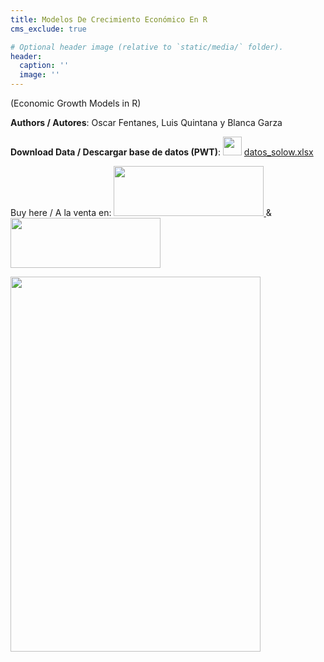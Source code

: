 ```yaml
---
title: Modelos De Crecimiento Económico En R
cms_exclude: true

# Optional header image (relative to `static/media/` folder).
header:
  caption: ''
  image: ''
---
```


(Economic Growth Models in R)

**Authors / Autores**: Oscar Fentanes, Luis Quintana y Blanca Garza

<p> <b>Download Data / Descargar base de datos (PWT)</b>: <img style='display:inline;' src='https://upload.wikimedia.org/wikipedia/commons/thumb/3/34/Microsoft_Office_Excel_%282019%E2%80%93present%29.svg/800px-Microsoft_Office_Excel_%282019%E2%80%93present%29.svg.png' width="30" height="30" /> <a href="/libro/datos_solow.xlsx"> datos_solow.xlsx </a> </p>

<p> Buy here / A la venta en:
<a href="https://www.alpha-editorial.com/Papel/9789587788402/Modelos+De+Crecimiento+Econ%c3%b3mico+En+R">  <b> <img style='display:inline;' src='https://www.alpha-editorial.com/images/alpha-negro-home.png' width="240" height="80"/> </b> </a> & <a href="https://amzn.eu/d/0ldqx2p">  <b> <img style='display:inline;' src='https://upload.wikimedia.org/wikipedia/commons/4/41/Amazon_PNG6.png' width="240" height="80"/> </b> </a>  </p>

<a href="https://www.alpha-editorial.com/Papel/9789587788402/Modelos+De+Crecimiento+Econ%c3%b3mico+En+R">  <b> <img src="https://contentv2.tap-commerce.com/cover/original/9789587788402_1.jpg?id_com=1164" alt="" width="400" height="600" />
 </b> </a>


